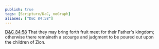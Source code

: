 ```yaml
---
publish: true
tags: [Scripture/DaC, noGraph]
aliases: ["D&C 84:58"]
---
```

[D&C 84:58](https://churchofjesuschrist.org/study/scriptures/dc-testament/dc/84?lang=eng&id=p58#p58) That they may bring forth fruit meet for their Father's kingdom; otherwise there remaineth a scourge and judgment to be poured out upon the children of Zion.

